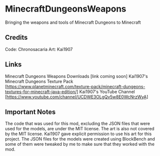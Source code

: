 # MinecraftDungeonsWeapons
 Bringing the weapons and tools of Minecraft Dungeons to Minecraft

## Credits
Code: Chronosacaria
Art: Kai1907

## Links

Minecraft Dungeons Weapons Downloads [link coming soon]
Kai1907's Minecraft Dungeons Texture Pack [https://www.planetminecraft.com/texture-pack/minecraft-dungeons-textures-for-minecraft-java-edition/]
Kai1907's YouTube Channel [https://www.youtube.com/channel/UCDWE3OLgQv5w8E0WcNrzWyA]

## Important Notes
The code that was used for this mod, excluding the JSON files that were used for the models, are under the MIT license. The art is also not covered by the MIT license. Kai1907 gave explicit permission to use his art for this project. The JSON files for the models were created using BlockBench and some of them were tweaked by me to make sure that they worked with the mod.
